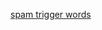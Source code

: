 [spam trigger words](http://blog.hubspot.com/blog/tabid/6307/bid/30684/The-Ultimate-List-of-Email-SPAM-Trigger-Words.aspx)
